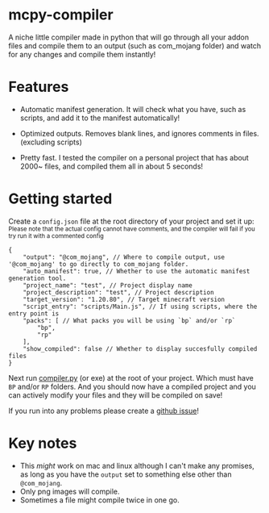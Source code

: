 # mcpy-compiler
A niche little compiler made in python that will go through all your addon files and compile them to an output (such as com_mojang folder) and watch for any changes and compile them instantly!

# Features
* Automatic manifest generation. It will check what you have, such as scripts, and add it to the manifest automatically!

* Optimized outputs. Removes blank lines, and ignores comments in files. (excluding scripts)

* Pretty fast. I tested the compiler on a personal project that has about 2000~ files, and compiled them all in about 5 seconds!

# Getting started
Create a `config.json` file at the root directory of your project and set it up:    
<sub>Please note that the actual config cannot have comments, and the compiler will fail if you try run it with a commented config
```jsonc
{
    "output": "@com_mojang", // Where to compile output, use '@com_mojang' to go directly to com_mojang folder.
    "auto_manifest": true, // Whether to use the automatic manifest generation tool.
    "project_name": "test", // Project display name
    "project_description": "test", // Project description
    "target_version": "1.20.80", // Target minecraft version
    "script_entry": "scripts/Main.js", // If using scripts, where the entry point is
    "packs": [ // What packs you will be using `bp` and/or `rp`
        "bp",
        "rp"
    ],
    "show_compiled": false // Whether to display succesfully compiled files
}
```

Next run [compiler.py](https://github.com/RoseyKat/mcpy-compiler/blob/main/compiler.py) (or exe) at the root of your project. Which must have `BP` and/or `RP` folders. And you should now have a compiled project and you can actively modify your files and they will be compiled on save!

If you run into any problems please create a [github issue](https://github.com/RoseyKat/mcpy-compiler/issues/new)!

# Key notes
* This *might* work on mac and linux although I can't make any promises, as long as you have the `output` set to something else other than `@com_mojang`.
* Only png images will compile.
* Sometimes a file might compile twice in one go.

